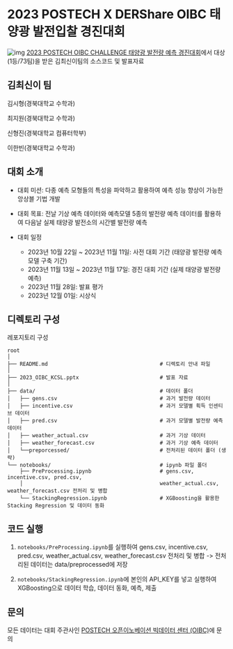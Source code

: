 # 2023 POSTECH X DERShare OIBC 태양광 발전입찰 경진대회
![img](https://github.com/hjinshin/OIBC_2023/assets/101383098/13d4344a-7f67-4e50-9392-87201e9f4aef)
[2023 POSTECH OIBC CHALLENGE 태양광 발전량 예측 경진대회](https://o.solarkim.com/cmpt2023)에서 대상 (1등/73팀)을 받은 김최신이팀의 소스코드 및 발표자료

## 김최신이 팀
김시형(경북대학교 수학과)    

최지원(경북대학교 수학과)    

신형진(경북대학교 컴퓨터학부)  

이한빈(경북대학교 수학과)

## 대회 소개
* 대회 미션: 다종 예측 모형들의 특성을 파악하고 활용하여 예측 성능 향상이 가능한 앙상블 기법 개발  


* 대회 목표: 전날 기상 예측 데이터와 예측모델 5종의 발전량 예측 데이터를 활용하여 다음날 실제 태양광 발전소의 시간별 발전량 예측


* 대회 일정
    * 2023년 10월 22일 ~ 2023년 11월 11일: 사전 대회 기간 (태양광 발전량 예측 모델 구축 기간)
    * 2023년 11월 13일 ~ 2023년 11월 17일: 경진 대회 기간 (실제 태양광 발전량 예측)
    * 2023년 11월 28일: 발표 평가
    * 2023년 12월 01일: 시상식


## 디렉토리 구성
레포지토리 구성
```
root
│
├── README.md                                    # 디렉토리 안내 파일
│
├── 2023_OIBC_KCSL.pptx                          # 발표 자료
│
├── data/                                        # 데이터 폴더
│   ├── gens.csv                                 # 과거 발전량 데이터
│   ├── incentive.csv                            # 과거 모델별 획득 인센티브 데이터
│   ├── pred.csv                                 # 과거 모델별 발전량 예측 데이터
│   ├── weather_actual.csv                       # 과거 기상 데이터
│   ├── weather_forecast.csv                     # 과거 기상 예측 데이터
│   └──preporcessed/                             # 전처리된 데이터 폴더 (생략) 
└── notebooks/                                   # ipynb 파일 폴더
    ├── PreProcessing.ipynb                      # gens.csv, incentive.csv, pred.csv,
    │                                            weather_actual.csv, weather_forecast.csv 전처리 및 병합
    └── StackingRegression.ipynb                 # XGBoosting을 활용한 Stacking Regression 및 데이터 동화
```

## 코드 실행
1. ```notebooks/PreProcessing.ipynb```를 실행하여 gens.csv, incentive.csv, pred.csv, weather_actual.csv, weather_forecast.csv 전처리 및 병합 -> 전처리된 데이터는 data/preprocessed에 저장


2. ```notebooks/StackingRegression.ipynb```에 본인의 API_KEY를 넣고 실행하여 XGBoosting으로 데이터 학습, 데이터 동화, 예측, 제출

## 문의
모든 데이터는 대회 주관사인 [POSTECH 오픈이노베이션 빅데이터 센터 (OIBC)](https://oibc.postech.ac.kr/)에 문의

